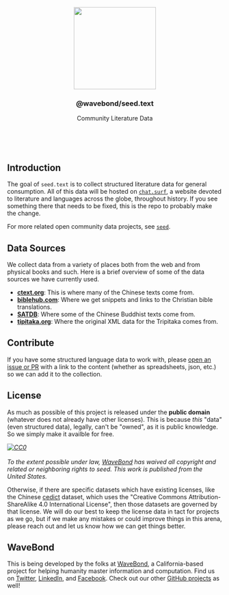 <br/>
<br/>
<br/>
<br/>
<br/>
<br/>
<br/>

<p align='center'>
  <img src='https://github.com/wavebond/seed/blob/make/view/seed.svg?raw=true' height='192'>
</p>

<h3 align='center'>@wavebond/seed.text</h3>
<p align='center'>
  Community Literature Data
</p>

<br/>
<br/>
<br/>

## Introduction

The goal of `seed.text` is to collect structured literature data for general
consumption. All of this data will be hosted on [`chat.surf`](https://chat.surf), a website devoted to literature and languages across the globe, throughout history. If you see something there that needs to be fixed, this is the repo to probably make the change.

For more related open community data projects, see [`seed`](https://github.com/wavebond/seed).

## Data Sources

We collect data from a variety of places both from the web and from physical books and such. Here is a brief overview of some of the data sources we have currently used.

- **[ctext.org](https://ctext.org/)**: This is where many of the Chinese texts come from.
- **[biblehub.com](https://biblehub.com/)**: Where we get snippets and links to the Christian bible translations.
- **[SATDB](https://21dzk.l.u-tokyo.ac.jp/SAT/satdb2015.php)**: Where some of the Chinese Buddhist texts come from.
- **[tipitaka.org](https://tipitaka.org/)**: Where the original XML data for the Tripitaka comes from.

## Contribute

If you have some structured language data to work with, please
[open an issue or PR](https://github.com/wavebond/seed.text/issues) with a
link to the content (whether as spreadsheets, json, etc.) so we can add
it to the collection.

## License

As much as possible of this project is released under the **public
domain** (whatever does not already have other licenses). This is
because _this_ "data" (even structured data), legally, can't be "owned",
as it is public knowledge. So we simply make it availble for free.

<p xmlns:dct="http://purl.org/dc/terms/" xmlns:vcard="http://www.w3.org/2001/vcard-rdf/3.0#">
  <em><a rel="license"
     href="http://creativecommons.org/publicdomain/zero/1.0/">
    <img src="http://i.creativecommons.org/p/zero/1.0/88x31.png" style="border-style: none;" alt="CC0" />
  </a>
  <br />
  <br />
  To the extent possible under law,
  <a rel="dct:publisher"
     href="https://github.com/wavebond">
    <span property="dct:title">WaveBond</span></a>
  has waived all copyright and related or neighboring rights to
  <span property="dct:title">seed</span>.
This work is published from the
<span property="vcard:Country" datatype="dct:ISO3166"
      content="US" about="https://github.com/wavebond">
  United States</span>.</em>
</p>

Otherwise, if there are specific datasets which have existing licenses,
like the Chinese
[cedict](https://www.mdbg.net/chinese/dictionary?page=cedict) dataset,
which uses the "Creative Commons Attribution-ShareAlike 4.0
International License", then those datasets are governed by that
license. We will do our best to keep the license data in tact for
projects as we go, but if we make any mistakes or could improve things
in this arena, please reach out and let us know how we can get things
better.

## WaveBond

This is being developed by the folks at [WaveBond](https://wave.bond), a
California-based project for helping humanity master information and
computation. Find us on [Twitter](https://twitter.com/_wavebond),
[LinkedIn](https://www.linkedin.com/company/wavebond), and
[Facebook](https://www.facebook.com/wavebondmind). Check out our other
[GitHub projects](https://github.com/wavebond) as well!
